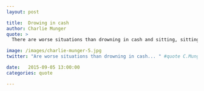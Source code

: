 ```yaml
---
layout: post

title:  Drowing in cash
author: Charlie Munger
quote: >
  There are worse situations than drowning in cash and sitting, sitting, sitting. I remember when I wasn’t awash in cash — and I don’t want to go back.

image: /images/charlie-munger-5.jpg
twitter: "Are worse situations than drowning in cash... " #quote C.Munger

date:   2015-09-05 13:00:00
categories: quote

---
```


